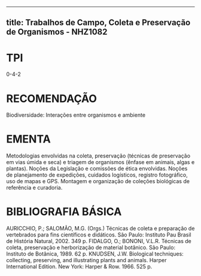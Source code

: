 
---
title: Trabalhos de Campo, Coleta e Preservação de Organismos - NHZ1082 
---

# TPI

0-4-2

# RECOMENDAÇÃO

Biodiversidade: Interações entre organismos e ambiente

# EMENTA

Metodologias envolvidas na coleta, preservação (técnicas de preservação em vias úmida e seca) e triagem de organismos (ênfase em animais, algas e plantas). Noções da Legislação e comissões de ética envolvidas. Noções de planejamento de expedições, cuidados logísticos, registro fotográfico, uso de mapas e GPS. Montagem e organização de coleções biológicas de referência e curadoria.

# BIBLIOGRAFIA BÁSICA

AURICCHIO, P.; SALOMÃO, M.G. (Orgs.) Técnicas de coleta e preparação de vertebrados para fins científicos e didáticos. São Paulo: Instituto Pau Brasil de História Natural, 2002. 349 p.
FIDALGO, O.; BONONI, V.L.R. Técnicas de coleta, preservação e herborização de material botânico. São Paulo: Instituto de Botânica, 1989. 62 p.
KNUDSEN, J.W. Biological techniques: collecting, preserving, and illustrating plants and animals. Harper International Edition. New York: Harper & Row. 1966. 525 p.
        